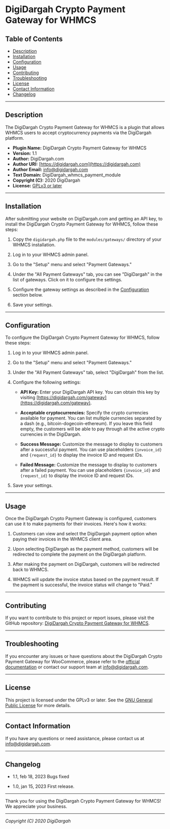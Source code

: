 # DigiDargah Crypto Payment Gateway for WHMCS

## Table of Contents

- [Description](#description)
- [Installation](#installation)
- [Configuration](#configuration)
- [Usage](#usage)
- [Contributing](#contributing)
- [Troubleshooting](#troubleshooting)
- [License](#license)
- [Contact Information](#contact-information)
- [Changelog](#changelog)

---

## Description

The DigiDargah Crypto Payment Gateway for WHMCS is a plugin that allows WHMCS users to accept cryptocurrency payments via the DigiDargah platform.

- **Plugin Name:** DigiDargah Crypto Payment Gateway for WHMCS
- **Version:** 1.1
- **Author:** DigiDargah.com
- **Author URI:** [https://digidargah.com](https://digidargah.com)
- **Author Email:** info@digidargah.com
- **Text Domain:** DigiDargah_whmcs_payment_module
- **Copyright (C):** 2020 DigiDargah
- **License:** [GPLv3 or later](http://www.gnu.org/licenses/gpl-3.0.html)

---

## Installation

After submitting your website on DigiDargah.com and getting an API key, to install the DigiDargah Crypto Payment Gateway for WHMCS, follow these steps:

1. Copy the `digidargah.php` file to the `modules/gateways/` directory of your WHMCS installation.

2. Log in to your WHMCS admin panel.

3. Go to the "Setup" menu and select "Payment Gateways."

4. Under the "All Payment Gateways" tab, you can see "DigiDargah" in the list of gateways. Click on it to configure the settings.

5. Configure the gateway settings as described in the [Configuration](#configuration) section below.

6. Save your settings.

---

## Configuration

To configure the DigiDargah Crypto Payment Gateway for WHMCS, follow these steps:

1. Log in to your WHMCS admin panel.

2. Go to the "Setup" menu and select "Payment Gateways."

3. Under the "All Payment Gateways" tab, select "DigiDargah" from the list.

4. Configure the following settings:

   - **API Key:** Enter your DigiDargah API key. You can obtain this key by visiting [https://digidargah.com/gateway](https://digidargah.com/gateway).

   - **Acceptable cryptocurrencies:** Specify the crypto currencies available for payment. You can list multiple currencies separated by a dash (e.g., bitcoin-dogecoin-ethereum). If you leave this field empty, the customers will be able to pay through all the active crypto currencies in the DigiDargah.

   - **Success Message:** Customize the message to display to customers after a successful payment. You can use placeholders `{invoice_id}` and `{request_id}` to display the invoice ID and request IDs.

   - **Failed Message:** Customize the message to display to customers after a failed payment. You can use placeholders `{invoice_id}` and `{request_id}` to display the invoice ID and request IDs.

5. Save your settings.

---

## Usage

Once the DigiDargah Crypto Payment Gateway is configured, customers can use it to make payments for their invoices. Here's how it works:

1. Customers can view and select the DigiDargah payment option when paying their invoices in the WHMCS client area.

2. Upon selecting DigiDargah as the payment method, customers will be redirected to complete the payment on the DigiDargah platform.

3. After making the payment on DigiDargah, customers will be redirected back to WHMCS.

4. WHMCS will update the invoice status based on the payment result. If the payment is successful, the invoice status will change to "Paid."

---

## Contributing

If you want to contribute to this project or report issues, please visit the GitHub repository: [DigiDargah Crypto Payment Gateway for WHMCS](https://github.com/hanifzekri/DigiDargah_whmcs_payment_module).

---

## Troubleshooting

If you encounter any issues or have questions about the DigiDargah Crypto Payment Gateway for WooCommerce, please refer to the [official documentation](https://digidargah.com) or contact our support team at [info@digidargah.com](mailto:info@digidargah.com).

---

## License

This project is licensed under the GPLv3 or later. See the [GNU General Public License](http://www.gnu.org/licenses/gpl-3.0.html) for more details.

---

## Contact Information

If you have any questions or need assistance, please contact us at [info@digidargah.com](mailto:info@digidargah.com).

---

## Changelog

- 1.1, feb 18, 2023
Bugs fixed

- 1.0, jan 15, 2023
First release.

---

Thank you for using the DigiDargah Crypto Payment Gateway for WHMCS! We appreciate your business.

---

*Copyright (C) 2020 DigiDargah*

